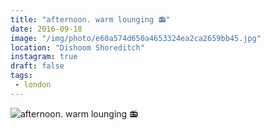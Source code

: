 ```yaml
---
title: "afternoon. warm lounging 📻"
date: 2016-09-18
image: "/img/photo/e60a574d650a4653324ea2ca2659bb45.jpg"
location: "Dishoom Shoreditch"
instagram: true
draft: false
tags:
 - london
---
```


![afternoon. warm lounging 📻](/img/photo/e60a574d650a4653324ea2ca2659bb45.jpg)
